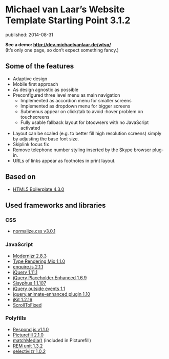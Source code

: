 # Michael van Laar’s Website Template Starting Point 3.1.2

published: 2014-08-31

**See a demo: <http://dev.michaelvanlaar.de/wtsp/>**  
(It’s only one page, so don’t expect something fancy.)

## Some of the features

* Adaptive design
* Mobile first approach
* As design agnostic as possible
* Preconfigured three level menu as main navigation
  * Implemented as accordion menu for smaller screens
  * Implemented as dropdown menu for bigger screens
  * Submenus appear on click/tab to avoid :hover problem on touchscreens
  * Fully usable fallback layout for btoowsers with no JavaScript activated
* Layout can be scaled (e.g. to better fill high resolution screens) simply by adjusting the base font size.
* Skiplink focus fix
* Remove telephone number styling inserted by the Skype browser plug-in.
* URLs of links appear as footnotes in print layout.

## Based on

* [HTML5 Boilerplate 4.3.0](http://html5boilerplate.com/)

## Used frameworks and libraries

### CSS

* [normalize.css v3.0.1](http://necolas.github.io/normalize.css/)

### JavaScript

* [Modernizr 2.8.3](http://modernizr.com/)
* [Type Rendering Mix 1.1.0](https://github.com/bramstein/trmix/)
* [enquire.js 2.1.1](https://github.com/WickyNilliams/enquire.js)
* [jQuery 1.11.1](http://jquery.com/)
* [jQuery Placeholder Enhanced 1.6.9](https://github.com/dciccale/placeholder-enhanced)
* [Sisyphus 1.1.107](https://github.com/simsalabim/sisyphus)
* [jQuery outside events 1.1](http://benalman.com/projects/jquery-outside-events-plugin/)
* [jquery.animate-enhanced plugin 1.10](https://github.com/benbarnett/jQuery-Animate-Enhanced)
* [jKit 1.2.16](https://github.com/FrediBach/jQuery-jKit/)
* [ScrollToFixed](https://github.com/bigspotteddog/ScrollToFixed)

### Polyfills

* [Respond.js v1.1.0](https://github.com/scottjehl/Respond)
* [Picturefill 2.1.0](https://github.com/scottjehl/picturefill)
* [matchMedia()](https://github.com/paulirish/matchMedia.js/) (included in Picturefill)
* [REM unit 1.3.2](https://github.com/chuckcarpenter/REM-unit-polyfill)
* [selectivizr 1.0.2](http://selectivizr.com/)